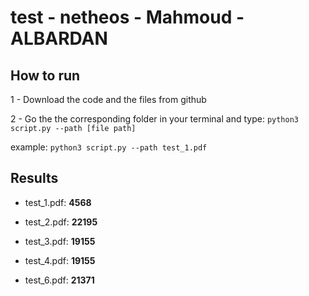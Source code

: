 # test - netheos - Mahmoud - ALBARDAN

## How to run 

1 - Download the code and the files from github

2 - Go the the corresponding folder in your terminal and type: `python3 script.py --path [file path]` 

example: `python3 script.py --path test_1.pdf` 


## Results

- test_1.pdf: **4568**

- test_2.pdf: **22195**

- test_3.pdf: **19155**

- test_4.pdf: **19155**

- test_6.pdf: **21371**
